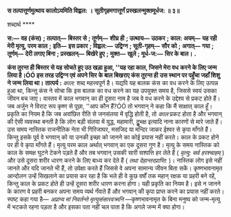 **स तल्पात्तूर्णमुत्थाय कालोऽयमिति विह्वल: ।** **सूतीगृहमगात्तूर्णं प्रस्खलन्मुक्तमूर्धज: ॥ ३॥** 

शब्दार्थ **** 

**स:—** **वह (कंस)** **; तल्पात्—** **बिस्तर से** **; तूर्णम्—** **शीघ्र ही** **; उत्थाय—** **उठकर** **; काल: अयम्—** **यह रही मेरी मृत्यु, परम काल** **;** **इति—** **इस प्रकार** **; विह्वल:—** **उद्विग्न** **; सूती-गृहम्—** **सौर को** **; अगात्—** **गया** **; तूर्णम्—** **देरी लगाए बिना** **; प्रस्खलन्—** **बिखेरे हुए** **;** **मुक्त—** **खुले** **; मूर्ध-ज:—** **सिर के बाल।** **.** 

**कंस तुरन्त ही बिस्तर से यह सोचते हुए उठ खड़ा हुआ, ''यह रहा काल, जिसने मेरा वध** **करने के लिए जन्म लिया है।ÓÓ इस तरह उद्विग्न एवं अपने सिर के बाल बिखराए कंस तुरन्त ही** **उस स्थान पर पहुँचा जहाँ शिशु ने जन्म लिया था।** **तात्पर्य :** *काल:* शब्द महत्त्वपूर्ण है। यद्यपि यह बालक कंस का वध करने के लिए उत्पन्न हुआ था, किन्तु कंस ने सोचा कि इस बालक का वध करने का यह उपयुक्त समय है, जिससे स्वयं उसका जीवन बच जाए। वास्तव में काल भगवान् का ही दूसरा नाम है जब वे वध करने के उद्देश्य से प्रकट होते हैं। जब अर्जुन ने विराट रूप कृष्ण से पूछा, ''आप कौन हैं?ÓÓ तो भगवान् ने कहा कि मैं साक्षात् काल हूँ। प्रकृति का नियम है कि जब अवांछित रीति से जनसंलया में वृद्धि होती है, तो *काल* प्रकट होता है और भगवान् की ऐसी व्यवस्था बनती है कि लोग बड़ी संलया में युद्ध, महामारी, दुॢभक्ष इत्यादि नाना कारणों से मारे जाते हैं। उस समय नास्तिक राजनीतिक नेता भी गिरिजाघर, मसजिद या मन्दिर जाकर ईश्वर से कृपा माँगते हैं। किन्तु इसके पूर्व वे भगवान् को या उनकी इच्छा को जानने का कोई प्रयास नहीं करते। काल के प्रकट होने पर ही वे कृपा माँगते हैं। मृत्यु परम काल अर्थात् भगवान् का एक दूसरा गुण है। मृत्यु के समय नास्तिक को काल के समक्ष घुटने टेकने पड़ते हैं और तब भगवान् उसकी सारी सश्पत्ति हर लेते हैं ( *मृत्यु: सर्व हरश्चाहम्* ) और उसे दूसरा शरीर धारण करने के लिए बाध्य कर देते हैं ( *तथा देहान्तरप्राप्ति:* )। नास्तिक लोग इसे नहीं जानते और यदि जानते भी हैं, तो उपेक्षा करते हैं जिससे वे अपना सामान्य जीवन बिता सकें। कृष्णभावनामृत आन्दोलन उन्हें सिखलाने का प्रयास कर रहा है कि भले ही वे कुछ वर्षों तक महान् रक्षक या प्रहरी बने रहें, किन्तु काल के प्रकट होते ही उन्हें दूसरा शरीर धारण करना होगा। यही प्रकृति का नियम है। इसे न जानने के कारण वे प्रहरी बनकर अपना समय व्यर्थ गँवाते हैं और भगवान् की कृपा प्राप्त करने का प्रयास नहीं करते। स्पष्ट कहा गया है— *अप्राप्य मां निवर्तन्ते मृत्युसंसारवत्र्मनि* —कृष्णभावनामृत के बिना मनुष्य को जन्म-मृत्यु में भटकते रहना पड़ता है और इसका पता नहीं चल पाता है कि अगले जन्म में क्या होगा।  